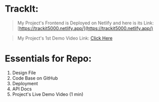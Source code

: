 # TrackIt: 

> My Project's Frontend is Deployed on Netlify and here is its Link: 
[https://trackit5000.netlify.app/](https://trackit5000.netlify.app/)


> My Project's 1st Demo Video Link: 
[Click Here](https://drive.google.com/file/d/1jie9_cyxhIfKag5jn5sQWCf_S_5AVhD5/view?usp=drivesdk)




# Essentials for Repo: 

1. Design File 
2. Code Base on GitHub 
3. Deployment 
4. API Docs 
5. Project's Live Demo Video (1 min) 